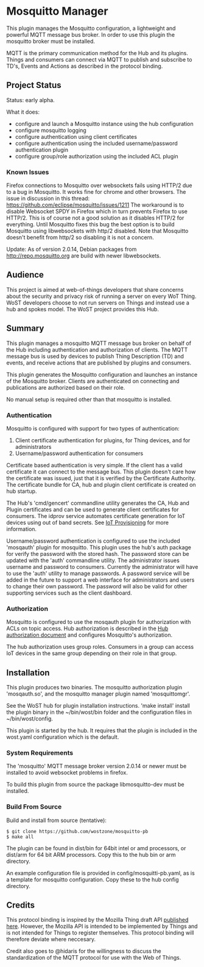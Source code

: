 # Mosquitto Manager 

This plugin manages the Mosquitto configuration, a lightweight and powerful MQTT message bus broker. In order to use this plugin the mosquitto broker must be installed.

MQTT is the primary communication method for the Hub and its plugins. Things and consumers can connect via MQTT to publish and subscribe to TD's, Events and Actions as described in the protocol binding. 

## Project Status

Status: early alpha. 

What it does:
- configure and launch a Mosquitto instance using the hub configuration
- configure mosquitto logging
- configure authentication using client certificates 
- configure authentication using the included username/password authentication plugin
- configure group/role authorization using the included ACL plugin

### Known Issues

Firefox connections to Mosquitto over websockets fails using HTTP/2 due to a bug in Mosquitto. It works fine for chrome and other browsers. The issue in discussion in this thread: https://github.com/eclipse/mosquitto/issues/1211
The workaround is to disable Websocket SPDY in Firefox which in turn prevents Firefox to use HTTP/2. This is of course not a good solution as it disables HTTP/2 for everything.
Until Mosquitto fixes this bug the best option is to build Mosquitto using libwebsockets with http/2 disabled. Note that Mosquitto doesn't benefit from http/2 so disabling it is not a concern. 

Update: As of version 2.0.14, Debian packages from http://repo.mosquitto.org are build with newer libwebsockets.  

## Audience

This project is aimed at web-of-things developers that share concerns about the security and privacy risk of running a server on every WoT Thing. WoST developers choose to not run servers on Things and instead use a hub and spokes model. The WoST project provides this Hub.

## Summary

This plugin manages a mosquitto MQTT message bus broker on behalf of the Hub including authentication and authorization of clients. The MQTT message bus is used by devices to publish Thing Description (TD) and events, and receive actions that are published by plugins and consumers. 

This plugin generates the Mosquitto configuration and launches an instance of the Mosquitto broker. Clients are authenticated on connecting and publications are authorized based on their role.

No manual setup is required other than that mosquitto is installed.


### Authentication

Mosquitto is configured with support for two types of authentication:

1. Client certificate authentication for plugins, for Thing devices, and for administrators
2. Username/password authentication for consumers

Certificate based authentication is very simple. If the client has a valid certificate it can connect to the message bus.
This plugin doesn't care how the certificate was issued, just that it is verified by the Certificate Authority. The certificate bundle for CA, hub and plugin client certificate is created on hub startup.

The Hub's 'cmd/gencert' commandline utility generates the CA, Hub and Plugin certificates and can be used to generate client certificates for consumers. The idprov service automates certificate generation for IoT devices using out of band secrets. See [IoT Provisioning](https://github.com/wostzone/idprov-standard) for more information.

Username/password authentication is configured to use the included 'mosqauth' plugin for mosquitto. This plugin uses the hub's auth package for verify the password with the stored hash. The password store can be updated with the 'auth' commandline utility. The administrator issues username and password to consumers. Currently the administrator will have to use the 'auth' utility to manage passwords. A password service will be added in the future to support a web interface for administrators and users to change their own password. The password will also be valid for other supporting services such as the client dashboard.


### Authorization

Mosquitto is configured to use the mosqauth plugin for authorization with ACLs on topic access. Hub authorization is described in the [Hub authorization document](https://github.com/wostzone/docs/authorization.md) and configures Mosquitto's authorization.

The hub authorization uses group roles. Consumers in a group can access IoT devices in the same group depending on their role in that group. 


## Installation

This plugin produces two binaries. The mosquitto authorization plugin 'mosqauth.so', and the mosquitto manager plugin named 'mosquittomgr'.

See the WoST hub for plugin installation instructions.
'make install' install the plugin binary in the ~/bin/wost/bin folder and the configuration files in ~/bin/wost/config.

This plugin is started by the hub. It requires that the plugin is included in the wost.yaml configuration which is the default.

### System Requirements

The 'mosquitto' MQTT message broker version 2.0.14 or newer must be installed to avoid websocket problems in firefox.

To build this plugin from source the package libmosquitto-dev must be installed.

### Build From Source

Build and install from source (tentative):
```
$ git clone https://github.com/wostzone/mosquitto-pb
$ make all 
```
The plugin can be found in dist/bin for 64bit intel or amd processors, or dist/arm for 64 bit ARM processors. Copy this to the hub bin or arm directory.

An example configuration file is provided in config/mosquitti-pb.yaml, as is a template for mosquitto configuration. Copy these to the hub config directory.

## Credits

This protocol binding is inspired by the Mozilla Thing draft API [published here](https://iot.mozilla.org/wot/#web-thing-description). However, the Mozilla API is intended to be implemented by Things and is not intended for Things to register themselves. This protocol binding will therefore deviate where neccesary. 

Credit also goes to @hidaris for the willingness to discuss the standardization of the MQTT protocol for use with the Web of Things.
